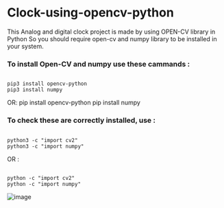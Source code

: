 # Clock-using-opencv-python

This Analog and digital clock project is made by using OPEN-CV library in Python So you should require open-cv and numpy library to be installed in your system.

### To install Open-CV and numpy use these cammands : 
##
    pip3 install opencv-python
    pip3 install numpy
OR:
    pip install opencv-python
    pip install numpy

### To check these are correctly installed, use : 
## 
    python3 -c "import cv2"
    python3 -c "import numpy"
OR :
##   
    python -c "import cv2"
    python -c "import numpy"
    
![image](https://github.com/user-attachments/assets/3b3a2af8-0025-49b3-8944-118a3ac848b3)
